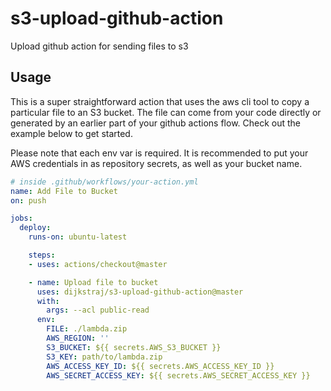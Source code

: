 # s3-upload-github-action

Upload github action for sending files to s3

## Usage

This is a super straightforward action that uses the aws cli tool to copy a particular file to an S3 bucket.
The file can come from your code directly or generated by an earlier part of your github actions flow.
Check out the example below to get started.

Please note that each env var is required.
It is recommended to put your AWS credentials in as repository secrets, as well as your bucket name.

```yaml
# inside .github/workflows/your-action.yml
name: Add File to Bucket
on: push

jobs:
  deploy:
    runs-on: ubuntu-latest

    steps:
    - uses: actions/checkout@master

    - name: Upload file to bucket
      uses: dijkstraj/s3-upload-github-action@master
      with:
        args: --acl public-read
      env:
        FILE: ./lambda.zip
        AWS_REGION: ''
        S3_BUCKET: ${{ secrets.AWS_S3_BUCKET }}
        S3_KEY: path/to/lambda.zip
        AWS_ACCESS_KEY_ID: ${{ secrets.AWS_ACCESS_KEY_ID }}
        AWS_SECRET_ACCESS_KEY: ${{ secrets.AWS_SECRET_ACCESS_KEY }}
```
